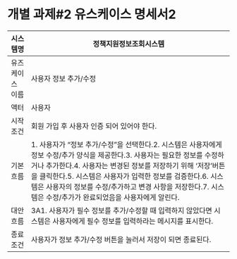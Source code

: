 # 개별 과제#2 유스케이스 명세서2

| 시스템명 | 정책지원정보조회시스템 |
| --- | --- |
| 유즈케이스 이름 | 사용자 정보 추가/수정 |
| 액터 | 사용자 |
| 시작 조건 | 회원 가입 후 사용자 인증 되어 있어야 한다. |
| 기본 흐름 | 1.  사용자가 “정보 추가/수정”을 선택한다.2. 시스템은 사용자에게 정보 수정/추가 양식을 제공한다.3. 사용자는 필요한 정보를 수정하거나 추가한다.4. 사용자는 변경된 정보를 저장하기 위해 ‘저장’버튼을 클릭한다.5. 시스템은 사용자가 입력한 정보를 검증한다.6. 시스템은 사용자의 정보를 수정/추가하고 변경 사항을 저장한다.7. 시스템은 수정/추가가 완료되었음을 사용자에게 알린다. |
| 대안 흐름 | 3A1. 사용자가 필수 정보를 추가/수정할 때 입력하지 않았다면 시스템은 사용자에게 필수 정보를 입력하라는 메시지를 표시한다. |
| 종료 조건 | 사용자가 정보 추가/수정 버튼을 눌러서 저장이 되면 종료된다. |
